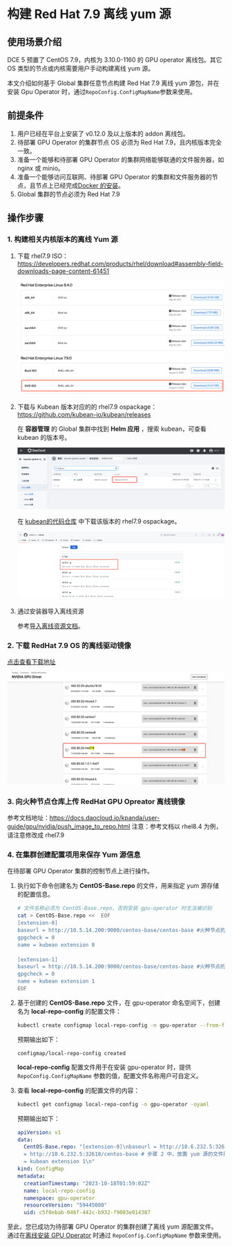 # 构建 Red Hat 7.9 离线 yum 源

## 使用场景介绍

DCE 5 预置了 CentOS 7.9，内核为 3.10.0-1160 的 GPU operator 离线包。其它 OS 类型的节点或内核需要用户手动构建离线 yum 源。

本文介绍如何基于 Global 集群任意节点构建 Red Hat 7.9 离线 yum 源包，并在安装 Gpu Operator 时，通过`RepoConfig.ConfigMapName`参数来使用。

## 前提条件
  
1. 用户已经在平台上安装了 v0.12.0 及以上版本的 addon 离线包。
2. 待部署 GPU Operator 的集群节点 OS 必须为 Red Hat 7.9，且内核版本完全一致。
3. 准备一个能够和待部署 GPU Operator 的集群网络能够联通的文件服务器，如 nginx 或 minio。
4. 准备一个能够访问互联网、待部署 GPU Operator 的集群和文件服务器的节点，且节点上已经完成[Docker 的安装](https://docs.daocloud.io/install/community/kind/online.html#%E5%AE%89%E8%A3%85-docker)。
5. Global 集群的节点必须为 Red Hat 7.9 

## 操作步骤

### 1. 构建相关内核版本的离线 Yum 源

1. 下载 rhel7.9 ISO：https://developers.redhat.com/products/rhel/download#assembly-field-downloads-page-content-61451

    ![下载 rhel7.9 ISO](../images/rhel7.9.png)

2. 下载与 Kubean 版本对应的的 rhel7.9 ospackage：https://github.com/kubean-io/kubean/releases

    在 **容器管理** 的 Global 集群中找到 **Helm 应用** ，搜索 kubean，可查看 kubean 的版本号。

    ![kubean](../images/kubean.png)

    在 [kubean的代码仓库](https://https://github.com/kubean-io/kubean/releases) 中下载该版本的 rhel7.9 ospackage。

    ![kubean 的代码仓库](../images/redhat0.12.2.png)

3. 通过安装器导入离线资源

    参考[导入离线资源文档](https://docs.daocloud.io/install/import/)。

### 2. 下载 RedHat 7.9 OS 的离线驱动镜像

[点击查看下载地址](https://catalog.ngc.nvidia.com/orgs/nvidia/containers/driver/tags)

![driveimage](../images/driveimage.png)

### 3. 向火种节点仓库上传 RedHat GPU Opreator 离线镜像

参考文档地址：https://docs.daocloud.io/kpanda/user-guide/gpu/nvidia/push_image_to_repo.html
注意：参考文档以 rhel8.4 为例，请注意修改成 rhel7.9

### 4. 在集群创建配置项用来保存 Yum 源信息
  
在待部署 GPU Operator 集群的控制节点上进行操作。
  
1. 执行如下命令创建名为 __CentOS-Base.repo__ 的文件，用来指定 yum 源存储的配置信息。
  
    ```bash
    # 文件名称必须为 CentOS-Base.repo，否则安装 gpu-operator 时无法被识别
    cat > CentOS-Base.repo <<  EOF
    [extension-0]
    baseurl = http://10.5.14.200:9000/centos-base/centos-base #火种节点的的文件服务器地址，一般为{火种节点 IP} + {9000 端口}
    gpgcheck = 0
    name = kubean extension 0
    
    [extension-1]
    baseurl = http://10.5.14.200:9000/centos-base/centos-base #火种节点的的文件服务器地址，一般为{火种节点 IP} + {9000 端口}
    gpgcheck = 0
    name = kubean extension 1
    EOF
    ```
  
2. 基于创建的 __CentOS-Base.repo__ 文件，在 gpu-operator 命名空间下，创建名为 __local-repo-config__ 的配置文件：
  
    ```bash
    kubectl create configmap local-repo-config -n gpu-operator --from-file=CentOS-Base.repo=/etc/yum.repos.d/extension.repo
    ```
      
    预期输出如下：
      
    ```console
    configmap/local-repo-config created
    ```
      
    __local-repo-config__ 配置文件用于在安装 gpu-operator 时，提供 `RepoConfig.ConfigMapName` 参数的值，配置文件名称用户可自定义。
  
3. 查看 __local-repo-config__ 的配置文件的内容：
  
    ```bash
    kubectl get configmap local-repo-config -n gpu-operator -oyaml
    ```
      
    预期输出如下：
      
    ```yaml
    apiVersion: v1
    data:
      CentOS-Base.repo: "[extension-0]\nbaseurl = http://10.6.232.5:32618/centos-base # 步骤 2 中，放置 yum 源的文件服务器路径 \ngpgcheck = 0\nname = kubean extension 0\n  \n[extension-1]\nbaseurl
      = http://10.6.232.5:32618/centos-base # 步骤 2 中，放置 yum 源的文件服务器路径 \ngpgcheck = 0\nname
      = kubean extension 1\n"
    kind: ConfigMap
    metadata:
      creationTimestamp: "2023-10-18T01:59:02Z"
      name: local-repo-config
      namespace: gpu-operator
      resourceVersion: "59445080"
      uid: c5f0ebab-046f-442c-b932-f9003e014387
    ```
  
至此，您已成功为待部署 GPU Operator 的集群创建了离线 yum 源配置文件。
通过在[离线安装 GPU Operator](./install_nvidia_driver_of_operator.md) 时通过 `RepoConfig.ConfigMapName` 参数来使用。

